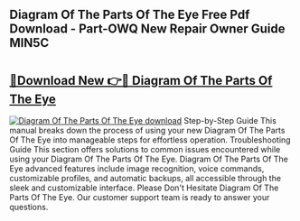## Diagram Of The Parts Of The Eye Free Pdf Download - Part-OWQ New Repair Owner Guide MlN5C

# <h2><a href="http://dfqu0bd.blite.top/?on=Diagram+Of+The+Parts+Of+The+Eye">🔗Download New 👉🔴 Diagram Of The Parts Of The Eye</a></h2>

[![Diagram Of The Parts Of The Eye download](https://i.imgur.com/lujVjoI.png)](http://dfqu0bd.blite.top/?on=Diagram+Of+The+Parts+Of+The+Eye)
Step-by-Step Guide This manual breaks down the process of using your new Diagram Of The Parts Of The Eye into manageable steps for effortless operation. Troubleshooting Guide This section offers solutions to common issues encountered while using your Diagram Of The Parts Of The Eye. Diagram Of The Parts Of The Eye advanced features include image recognition, voice commands, customizable profiles, and automatic backups, all accessible through the sleek and customizable interface. Please Don't Hesitate Diagram Of The Parts Of The Eye. Our customer support team is ready to answer your questions.
